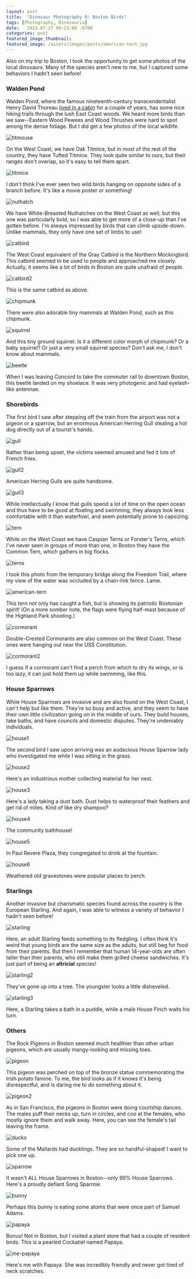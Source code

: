 ```yaml
---
layout: post
title:  "Dinosaur Photography 8: Boston Birds"
tags: [Photography, Dinosauria]
date:   2022-07-27 09:23:08 -0700
categories: post
featured_image_thumbnail:
featured_image: /assets/images/posts/american-tern.jpg
---
```


Also on my trip to Boston, I took the opportunity to get some photos of the local dinosaurs.  Many of the species aren't new to me, but I captured some behaviors I hadn't seen before!

### Walden Pond

Walden Pond, where the famous nineteenth-century transcendentalist Henry David Thoreau [lived in a cabin](https://obscuredinosaurfacts.com/blog/post/2021/06/30/walden.html) for a couple of years, has some nice hiking trails through the lush East Coast woods. We heard more birds than we saw--Eastern Wood Pewees and Wood Thrushes were hard to spot among the dense foliage. But I did get a few photos of the local wildlife.

![titmouse](/assets/images/posts/titmouse-boston.jpg)

On the West Coast, we have Oak Titmice, but in most of the rest of the country, they have Tufted Titmice. They look quite similar to ours, but their ranges don't overlap, so it's easy to tell them apart.

![titmice](/assets/images/posts/titmice-boston.jpg)

I don't think I've ever seen two wild birds hanging on opposite sides of a branch before. It's like a movie poster or something!

![nuthatch](/assets/images/posts/nuthatch-boston.jpg)

We have White-Breasted Nuthatches on the West Coast as well, but this one was particularly bold, so I was able to get more of a close-up than I've gotten before. I'm always impressed by birds that can climb upside-down. Unlike mammals, they only have one set of limbs to use!

![catbird](/assets/images/posts/catbird-boston-1.jpg)

The West Coast equivalent of the Gray Catbird is the Northern Mockingbird. This catbird seemed to be used to people and approached me closely. Actually, it seems like a lot of birds in Boston are quite unafraid of people.

![catbird2](/assets/images/posts/catbird-boston-2.jpg)

This is the same catbird as above.

![chipmunk](/assets/images/posts/chipmunk-boston.jpg)

There were also adorable tiny mammals at Walden Pond, such as this chipmunk.

![squirrel](/assets/images/posts/squirrel-boston.jpg)

And this tiny ground squirrel. Is it a different color morph of chipmunk? Or a baby squirrel? Or just a very small squirrel species? Don't ask me, I don't know about mammals.

![beetle](/assets/images/posts/beetle-boston.jpg)

When I was leaving Concord to take the commuter rail to downtown Boston, this beetle landed on my shoelace. It was very photogenic and had eyelash-like antennae.

### Shorebirds

The first bird I saw after stepping off the train from the airport was not a pigeon or a sparrow, but an enormous American Herring Gull stealing a hot dog directly out of a tourist's hands.

![gull](/assets/images/posts/gullfry-boston.jpg)

Rather than being upset, the victims seemed amused and fed it lots of French fries.

![gull2](/assets/images/posts/gullportrait-boston.jpg)

American Herring Gulls are quite handsome.

![gull3](/assets/images/posts/swimming-gull.jpg)

While intellectually I know that gulls spend a lot of time on the open ocean and thus have to be good at floating and swimming, they always look less comfortable with it than waterfowl, and seem potentially prone to capsizing.

![tern](/assets/images/posts/tern-still.jpg)

While on the West Coast we have Caspian Terns or Forster's Terns, which I've never seen in groups of more than one, in Boston they have the Common Tern, which gathers in big flocks.

![terns](/assets/images/posts/many-terns.jpg)

I took this photo from the temporary bridge along the Freedom Trail, where my view of the water was occluded by a chain-link fence. Lame.

![american-tern](/assets/images/posts/american-tern.jpg)

This tern not only has caught a fish, but is showing its patriotic Bostonian spirit! (On a more somber note, the flags were flying half-mast because of the Highland Park shooting.)

![cormorant](/assets/images/posts/cormorant-2.jpg)

Double-Crested Cormorants are also common on the West Coast. These ones were hanging out near the USS Constitution.

![cormorant2](/assets/images/posts/cormorant-3.jpg)

I guess if a cormorant can't find a perch from which to dry its wings, or is too lazy, it can just hold them up while swimming, like this.

### House Sparrows

While House Sparrows are invasive and are also found on the West Coast, I can't help but like them. They're so busy and active, and they seem to have their own little civilization going on in the middle of ours. They build houses, take baths, and have councils and domestic disputes. They're undeniably individuals.

![house1](/assets/images/posts/house-boston-1.jpg)

The second bird I saw upon arriving was an audacious House Sparrow lady who investigated me while I was sitting in the grass.

![house2](/assets/images/posts/house-fluff.jpg)

Here's an industrious mother collecting material for her nest.

![house3](/assets/images/posts/dustbath.jpg)

Here's a lady taking a dust bath. Dust helps to waterproof their feathers and get rid of mites. Kind of like dry shampoo?

![house4](/assets/images/posts/dustbath-2.jpg)

The community bathhouse!

![house5](/assets/images/posts/fountain-bath.jpg)

In Paul Revere Plaza, they congregated to drink at the fountain.

![house6](/assets/images/posts/graveyard-sparrow.jpg)

Weathered old gravestones were popular places to perch.

### Starlings

Another invasive but charismatic species found across the country is the European Starling. And again, I was able to witness a variety of behavior I hadn't seen before!

![starling](/assets/images/posts/starlings-feeding.jpg)

Here, an adult Starling feeds something to its fledgling. I often think it's weird that young birds are the same size as the adults, but still beg for food from their parents. But then I remember that human 14-year-olds are often taller than their parents, who still make them grilled cheese sandwiches. It's just part of being an **altricial** species!

![starling2](/assets/images/posts/starlings-boston-2.jpg)

They've gone up into a tree. The youngster looks a little disheveled.

![starling3](/assets/images/posts/starling-bath.jpg)

Here, a Starling takes a bath in a puddle, while a male House Finch waits his turn.

### Others

The Rock Pigeons in Boston seemed much healthier than other urban pigeons, which are usually mangy-looking and missing toes.

![pigeon](/assets/images/posts/statue-pigeon.jpg)

This pigeon was perched on top of the bronze statue commemorating the Irish potato famine. To me, the bird looks as if it knows it's being disrespectful, and is daring me to do something about it.

![pigeon2](/assets/images/posts/puffed-pigeon.jpg)

As in San Francisco, the pigeons in Boston were doing courtship dances. The males puff their necks up, turn in circles, and coo at the females, who mostly ignore them and walk away. Here, you can see the female's tail leaving the frame.

![ducks](/assets/images/posts/ducks-boston.jpg)

Some of the Mallards had ducklings. They are so handful-shaped! I want to pick one up.

![sparrow](/assets/images/posts/sparrow-boston-1.jpg)

It wasn't ALL House Sparrows in Boston--only 99% House Sparrows. Here's a proudly defiant Song Sparrow.

![bunny](/assets/images/posts/graveyard-bunny.jpg)

Perhaps this bunny is eating some atoms that were once part of Samuel Adams.

![papaya](/assets/images/posts/papaya.jpg)

Bonus! Not in Boston, but I visited a plant store that had a couple of resident birds. This is a pearled Cockatiel named Papaya.

![me-papaya](/assets/images/posts/me-and-papaya.jpg)

Here's me with Papaya. She was incredibly friendly and never got tired of neck scratches.